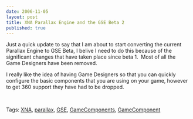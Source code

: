 ```yaml
---
date: 2006-11-05
layout: post
title: XNA Parallax Engine and the GSE Beta 2
published: true
---
```

<p>Just a quick update to say that I am about to start converting the current Parallax Engine to GSE Beta, I belive I need to do this because of the significant changes that have taken place since beta 1.  Most of all the Game Designers have been removed.</p> <p>I really like the idea of having Game Designers so that you can quickly configure the basic components that you are using on your game, however to get 360 support they have had to be dropped.</p> <p> </p> <div class="wlWriterSmartContent" style="padding-right: 0px; display: inline; padding-left: 0px; padding-bottom: 0px; margin: 0px; padding-top: 0px;">Tags: <a href="http://www.kinlan.co.uk/tag/XNA" rel="tag">XNA</a>, <a href="http://www.kinlan.co.uk/tag/parallax" rel="tag">parallax</a>, <a href="http://www.kinlan.co.uk/tag/GSE" rel="tag">GSE</a>, <a href="http://www.kinlan.co.uk/tag/GameComponents" rel="tag">GameComponents</a>, <a href="http://www.kinlan.co.uk/tag/GameComponent" rel="tag">GameComponent</a>
</div><div class="blogger-post-footer"><img class="posterous_download_image" src="https://blogger.googleusercontent.com/tracker/8109338-116272850359094646?l=www.kinlan.co.uk%2Findex.html" height="1" alt="" width="1" /></div>

